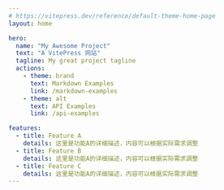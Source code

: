 ```yaml
---
# https://vitepress.dev/reference/default-theme-home-page
layout: home

hero:
  name: "My Awesome Project"
  text: "A VitePress 网站"
  tagline: My great project tagline
  actions:
    - theme: brand
      text: Markdown Examples
      link: /markdown-examples
    - theme: alt
      text: API Examples
      link: /api-examples

features:
  - title: Feature A
    details: 这里是功能A的详细描述，内容可以根据实际需求调整
  - title: Feature B
    details: 这里是功能A的详细描述，内容可以根据实际需求调整
  - title: Feature C
    details: 这里是功能A的详细描述，内容可以根据实际需求调整
---
```


